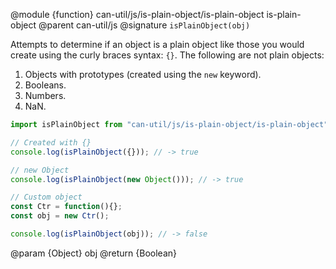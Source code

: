 @module {function} can-util/js/is-plain-object/is-plain-object is-plain-object
@parent can-util/js
@signature `isPlainObject(obj)`

Attempts to determine if an object is a plain object like those you would create using the curly braces syntax: `{}`. The following are not plain objects:

1. Objects with prototypes (created using the `new` keyword).
2. Booleans.
3. Numbers.
4. NaN.

```javascript
import isPlainObject from "can-util/js/is-plain-object/is-plain-object";

// Created with {}
console.log(isPlainObject({})); // -> true

// new Object
console.log(isPlainObject(new Object())); // -> true

// Custom object
const Ctr = function(){};
const obj = new Ctr();

console.log(isPlainObject(obj)); // -> false
```

@param {Object} obj
@return {Boolean}
